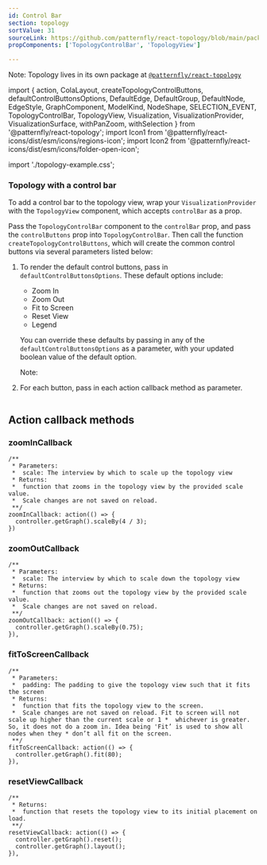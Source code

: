 ```yaml
---
id: Control Bar
section: topology
sortValue: 31
sourceLink: https://github.com/patternfly/react-topology/blob/main/packages/module/patternfly-docs/content/examples/TopologyControlBarDemo.tsx
propComponents: ['TopologyControlBar', 'TopologyView']

---
```


Note: Topology lives in its own package at [`@patternfly/react-topology`](https://www.npmjs.com/package/@patternfly/react-topology)

import {
  action,
  ColaLayout,
  createTopologyControlButtons,
  defaultControlButtonsOptions,
  DefaultEdge,
  DefaultGroup,
  DefaultNode,
  EdgeStyle,
  GraphComponent,
  ModelKind,
  NodeShape,
  SELECTION_EVENT,
  TopologyControlBar,
  TopologyView,
  Visualization,
  VisualizationProvider,
  VisualizationSurface,
  withPanZoom,
  withSelection
  } from '@patternfly/react-topology';
import Icon1 from '@patternfly/react-icons/dist/esm/icons/regions-icon';
import Icon2 from '@patternfly/react-icons/dist/esm/icons/folder-open-icon';

import './topology-example.css';

### Topology with a control bar

To add a control bar to the topology view, wrap your `VisualizationProvider` with the `TopologyView` component, which accepts `controlBar` as a prop.

Pass the `TopologyControlBar` component to the `controlBar` prop, and pass the `controlButtons` prop into `TopologyControlBar`. Then call the function `createTopologyControlButtons`, which will create the common control buttons via several parameters listed below:

1. To render the default control buttons, pass in `defaultControlButtonsOptions`. These default options include:
     - Zoom In
     - Zoom Out
     - Fit to Screen
     - Reset View
     - Legend

    You can override these defaults by passing in any of the `defaultControlButtonsOptions` as a parameter, with your updated boolean value of the default option.

    Note: 

2. For each button, pass in each action callback method as parameter.

```ts file="./TopologyControlBarDemo.tsx"
```

## Action callback methods

### zoomInCallback

```noLive
/**
 * Parameters:
 *  scale: The interview by which to scale up the topology view
 * Returns:
 *  function that zooms in the topology view by the provided scale value.
 *  Scale changes are not saved on reload.
 **/
zoomInCallback: action(() => {
  controller.getGraph().scaleBy(4 / 3);
})
```

### zoomOutCallback

```noLive
/**
 * Parameters:
 *  scale: The interview by which to scale down the topology view
 * Returns:
 *  function that zooms out the topology view by the provided scale value.
 *  Scale changes are not saved on reload.
 **/
zoomOutCallback: action(() => {
  controller.getGraph().scaleBy(0.75);
}),
```

### fitToScreenCallback

```noLive
/**
 * Parameters:
 *  padding: The padding to give the topology view such that it fits the screen
 * Returns:
 *  function that fits the topology view to the screen.
 *  Scale changes are not saved on reload. Fit to screen will not scale up higher than the current scale or 1 *  whichever is greater. So, it does not do a zoom in. Idea being 'Fit’ is used to show all nodes when they * don’t all fit on the screen.
 **/
fitToScreenCallback: action(() => {
  controller.getGraph().fit(80);
}),
```

### resetViewCallback

```noLive
/**
 * Returns:
 *  function that resets the topology view to its initial placement on load.
 **/
resetViewCallback: action(() => {
  controller.getGraph().reset();
  controller.getGraph().layout();
}),
```
